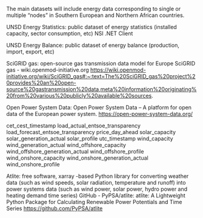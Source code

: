 The main datasets will include energy data corresponding to single or multiple “nodes” in Southern European and Northern African countries.  

UNSD Energy Statistics: public dataset of energy statistics (installed capacity, sector consumption, etc) NSI .NET Client 

UNSD Energy Balance: public dataset of energy balance (production, import, export, etc)  

SciGRID gas: open-source gas transmission data model for Europe SciGRID gas - wiki.openmod-initiative.org  https://wiki.openmod-initiative.org/wiki/SciGRID_gas#:~:text=The%20SciGRID_gas%20project%20provides%20an%20open-source%20gastransmission%20data,meta%20information%20originating%20from%20various%20publicly%20available%20sources.

Open Power System Data: Open Power System Data – A platform for open data of the European power system.  https://open-power-system-data.org/

cet_cest_timestamp
load_actual_entsoe_transparency
load_forecast_entsoe_transparency
price_day_ahead
solar_capacity
solar_generation_actual
solar_profile
utc_timestamp
wind_capacity
wind_generation_actual
wind_offshore_capacity
wind_offshore_generation_actual
wind_offshore_profile
wind_onshore_capacity
wind_onshore_generation_actual
wind_onshore_profile

Atlite: free software, xarray -based Python library for converting weather data (such as wind speeds, solar radiation, temperature and runoff) into power systems data (such as wind power, solar power, hydro power and heating demand time series) GitHub - PyPSA/atlite: atlite: A Lightweight Python Package for Calculating Renewable Power Potentials and Time Series  https://github.com/PyPSA/atlite
